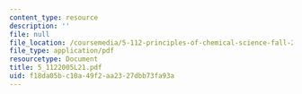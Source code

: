 ```yaml
---
content_type: resource
description: ''
file: null
file_location: /coursemedia/5-112-principles-of-chemical-science-fall-2005/f18da05bc10a49f2aa2327dbb73fa93a_5_1122005L21.pdf
file_type: application/pdf
resourcetype: Document
title: 5_1122005L21.pdf
uid: f18da05b-c10a-49f2-aa23-27dbb73fa93a
---
```

